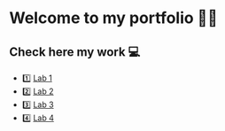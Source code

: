 # Welcome to my portfolio 🤙🏻

## Check here my work 💻
* 1️⃣ [Lab 1](https://github.com/jeffasseur/dev5-lab1)
* 2️⃣ [Lab 2](https://github.com/jeffasseur/DEV5-portfolio/tree/master/lab2-ES6/HumanBingo)
* 3️⃣ [Lab 3](https://github.com/jeffasseur/DEV5-portfolio/tree/master/lab3-API)
* 4️⃣ [Lab 4](https://github.com/jeffasseur/DEV5-portfolio/tree/master/lab4-ThreeJS)
